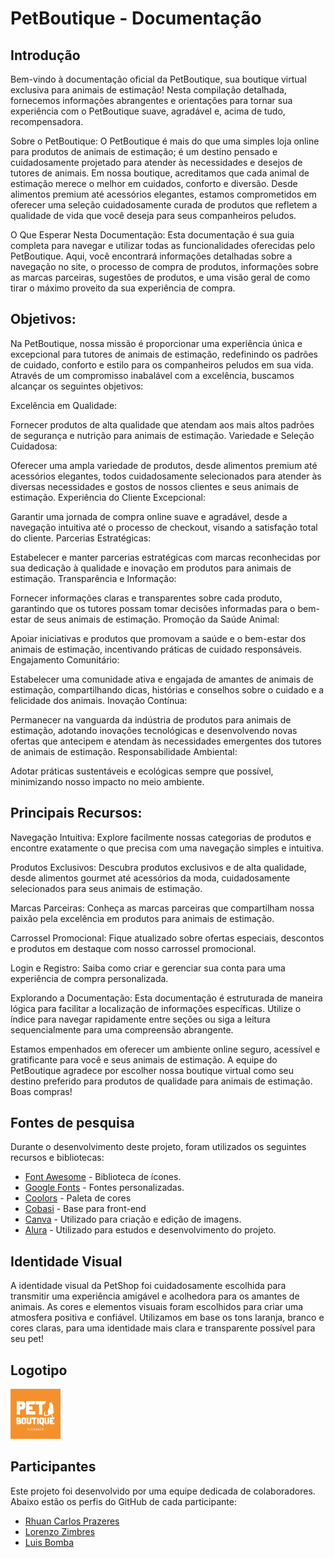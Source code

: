# PetBoutique - Documentação

## Introdução

Bem-vindo à documentação oficial da PetBoutique, sua boutique virtual exclusiva para animais de estimação! Nesta compilação detalhada, fornecemos informações abrangentes e orientações para tornar sua experiência com o PetBoutique suave, agradável e, acima de tudo, recompensadora.

Sobre o PetBoutique:
O PetBoutique é mais do que uma simples loja online para produtos de animais de estimação; é um destino pensado e cuidadosamente projetado para atender às necessidades e desejos de tutores de animais. Em nossa boutique, acreditamos que cada animal de estimação merece o melhor em cuidados, conforto e diversão. Desde alimentos premium até acessórios elegantes, estamos comprometidos em oferecer uma seleção cuidadosamente curada de produtos que refletem a qualidade de vida que você deseja para seus companheiros peludos.

O Que Esperar Nesta Documentação:
Esta documentação é sua guia completa para navegar e utilizar todas as funcionalidades oferecidas pelo PetBoutique. Aqui, você encontrará informações detalhadas sobre a navegação no site, o processo de compra de produtos, informações sobre as marcas parceiras, sugestões de produtos, e uma visão geral de como tirar o máximo proveito da sua experiência de compra.

## Objetivos:
Na PetBoutique, nossa missão é proporcionar uma experiência única e excepcional para tutores de animais de estimação, redefinindo os padrões de cuidado, conforto e estilo para os companheiros peludos em sua vida. Através de um compromisso inabalável com a excelência, buscamos alcançar os seguintes objetivos:

Excelência em Qualidade:

Fornecer produtos de alta qualidade que atendam aos mais altos padrões de segurança e nutrição para animais de estimação.
Variedade e Seleção Cuidadosa:

Oferecer uma ampla variedade de produtos, desde alimentos premium até acessórios elegantes, todos cuidadosamente selecionados para atender às diversas necessidades e gostos de nossos clientes e seus animais de estimação.
Experiência do Cliente Excepcional:

Garantir uma jornada de compra online suave e agradável, desde a navegação intuitiva até o processo de checkout, visando a satisfação total do cliente.
Parcerias Estratégicas:

Estabelecer e manter parcerias estratégicas com marcas reconhecidas por sua dedicação à qualidade e inovação em produtos para animais de estimação.
Transparência e Informação:

Fornecer informações claras e transparentes sobre cada produto, garantindo que os tutores possam tomar decisões informadas para o bem-estar de seus animais de estimação.
Promoção da Saúde Animal:

Apoiar iniciativas e produtos que promovam a saúde e o bem-estar dos animais de estimação, incentivando práticas de cuidado responsáveis.
Engajamento Comunitário:

Estabelecer uma comunidade ativa e engajada de amantes de animais de estimação, compartilhando dicas, histórias e conselhos sobre o cuidado e a felicidade dos animais.
Inovação Contínua:

Permanecer na vanguarda da indústria de produtos para animais de estimação, adotando inovações tecnológicas e desenvolvendo novas ofertas que antecipem e atendam às necessidades emergentes dos tutores de animais de estimação.
Responsabilidade Ambiental:

Adotar práticas sustentáveis e ecológicas sempre que possível, minimizando nosso impacto no meio ambiente.

## Principais Recursos:

Navegação Intuitiva: Explore facilmente nossas categorias de produtos e encontre exatamente o que precisa com uma navegação simples e intuitiva.

Produtos Exclusivos: Descubra produtos exclusivos e de alta qualidade, desde alimentos gourmet até acessórios da moda, cuidadosamente selecionados para seus animais de estimação.

Marcas Parceiras: Conheça as marcas parceiras que compartilham nossa paixão pela excelência em produtos para animais de estimação.

Carrossel Promocional: Fique atualizado sobre ofertas especiais, descontos e produtos em destaque com nosso carrossel promocional.

Login e Registro: Saiba como criar e gerenciar sua conta para uma experiência de compra personalizada.

Explorando a Documentação:
Esta documentação é estruturada de maneira lógica para facilitar a localização de informações específicas. Utilize o índice para navegar rapidamente entre seções ou siga a leitura sequencialmente para uma compreensão abrangente.

Estamos empenhados em oferecer um ambiente online seguro, acessível e gratificante para você e seus animais de estimação. A equipe do PetBoutique agradece por escolher nossa boutique virtual como seu destino preferido para produtos de qualidade para animais de estimação. Boas compras!


## Fontes de pesquisa

Durante o desenvolvimento deste projeto, foram utilizados os seguintes recursos e bibliotecas:

- [Font Awesome](https://fontawesome.com/) - Biblioteca de ícones.
- [Google Fonts](https://fonts.google.com/) - Fontes personalizadas.
- [Coolors](https://coolors.co/) - Paleta de cores
- [Cobasi](https://www.cobasi.com.br/?gad_source=1&gclid=EAIaIQobChMIoOThzfH9ggMVrRmtBh2Nbge_EAAYASAAEgJN-PD_BwE) - Base para front-end
- [Canva](https://www.canva.com/pt_br/) - Utilizado para criação e edição de imagens.
- [Alura](https://www.alura.com.br/) - Utilizado para estudos e desenvolvimento do projeto.

## Identidade Visual

A identidade visual da PetShop foi cuidadosamente escolhida para transmitir uma experiência amigável e acolhedora para os amantes de animais. As cores e elementos visuais foram escolhidos para criar uma atmosfera positiva e confiável.
Utilizamos em base os tons laranja, branco e cores claras, para uma identidade mais clara e transparente possível para seu pet!

## Logotipo

![Logo PetShop](img/logo.png)

## Participantes

Este projeto foi desenvolvido por uma equipe dedicada de colaboradores. Abaixo estão os perfis do GitHub de cada participante:

- [Rhuan Carlos Prazeres](https://github.com/RhuanCarlos019)
- [Lorenzo Zimbres](https://github.com/LoriaLawrenceZ)
- [Luis Bomba](https://github.com/LuisOtavioBeckaman)
